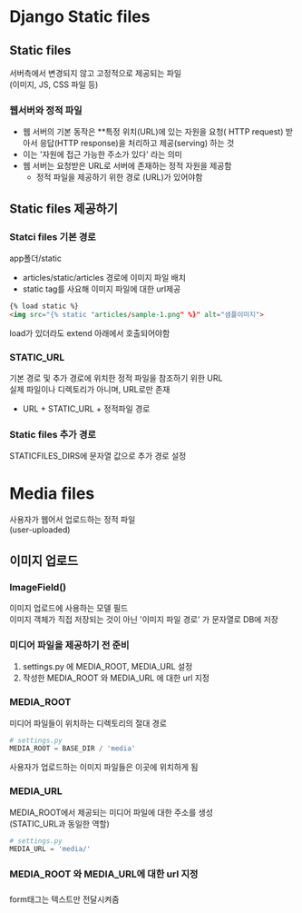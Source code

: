 # Django Static files
## Static files
서버측에서 변경되지 않고 고정적으로 제공되는 파일<br>
(이미지, JS, CSS 파일 등)
### 웹서버와 정적 파일
- 웹 서버의 기본 동작은 **특정 위치(URL)에 있는 자원을 요청( HTTP request) 받아서 응답(HTTP response)을 처리하고 제공(serving) 하는 것
- 이는 '자원에 접근 가능한 주소가 있다' 라는 의미
- 웹 서버는 요청받은  URL로 서버에 존재하는 정적 자원을 제공함
  - 정적 파일을 제공하기 위한 경로 (URL)가 있어야함
  
## Static files 제공하기
### Statci files 기본 경로
app폴더/static
- articles/static/articles 경로에 이미지 파일 배치
- static tag를 사요해 이미지 파일에 대한 url제공
```html
{% load static %}
<img src="{% static "articles/sample-1.png" %}" alt="샘플이미지">
```
load가 있더라도 extend 아래에서 호출되어야함

### STATIC_URL
기본 경로 및 추가 경로에 위치한 정적 파일을 참조하기 위한 URL<br>
실제 파일이나 디렉토리가 아니며, URL로만 존재
- URL + STATIC_URL + 정적파일 경로

### Static files 추가 경로
STATICFILES_DIRS에 문자열 값으로 추가 경로 설정










# Media files
사용자가 웹어서 업로드하는 정적 파일<br>
(user-uploaded)
## 이미지 업로드
### ImageField()
이미지 업로드에 사용하는 모델 필드
<br>
이미지 객체가 직접 저장되는 것이 아닌 '이미지 파일 경로' 가 문자열로 DB에 저장

### 미디어 파일을 제공하기 전 준비
1. settings.py 에 MEDIA_ROOT, MEDIA_URL 설정
2. 작성한 MEDIA_ROOT 와 MEDIA_URL 에 대한 url 지정

### MEDIA_ROOT
미디어 파일들이 위치하는 디렉토리의 절대 경로<br>
```py
# settings.py
MEDIA_ROOT = BASE_DIR / 'media'
```
사용자가 업로드하는 이미지 파일들은 이곳에 위치하게 됨
### MEDIA_URL
MEDIA_ROOT에서 제공되는 미디어 파일에 대한 주소를 생성<br>
(STATIC_URL과 동일한 역할)
```py
# settings.py
MEDIA_URL = 'media/'
```

### MEDIA_ROOT 와 MEDIA_URL에 대한 url 지정


###
form태그는 텍스트만 전달시켜줌